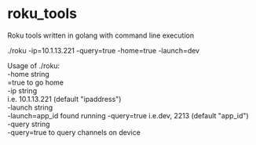 # roku_tools
Roku tools written in golang with command line execution

./roku -ip=10.1.13.221 -query=true -home=true -launch=dev


Usage of ./roku:  
  -home string  
        =true to go home  
  -ip string  
        i.e. 10.1.13.221 (default "ipaddress")  
  -launch string  
        -launch=app_id found running -query=true i.e.dev, 2213  (default "app_id")  
  -query string  
        -query=true to query channels on device  
